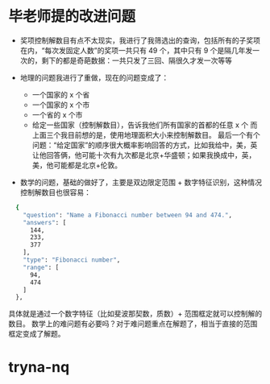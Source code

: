# 毕老师提的改进问题

+ 奖项控制解数目有点不太现实，我进行了我筛选出的查询，包括所有的子奖项在内，“每次发固定人数”的奖项一共只有 49 个，其中只有 9 个是隔几年发一次的，剩下的都是奇葩数据：一共只发了三回、隔很久才发一次等等
+ 地理的问题我进行了重做，现在的问题变成了：
  + 一个国家的 x 个省
  + 一个国家的 x 个市
  + 一个省的 x 个市
  + 给定一些国家（控制解数目），告诉我他们所有国家的首都的任意 x 个
    而上面三个我目前想的是，使用地理面积大小来控制解数目。
    最后一个有个问题：“给定国家”的顺序很大概率影响回答的方式，比如我给中，美，英让他回答俩，他可能十次有九次都是北京+华盛顿；如果我换成中，英，美，他可能都是北京+伦敦。

+ 数学的问题，基础的做好了，主要是双边限定范围 + 数字特征识别，这种情况控制解数目也很容易：

``` bash
  {
    "question": "Name a Fibonacci number between 94 and 474.",
    "answers": [
      144,
      233,
      377
    ],
    "type": "Fibonacci number",
    "range": [
      94,
      474
    ]
  },
```

具体就是通过一个数字特征（比如斐波那契数，质数）+ 范围框定就可以控制解的数目。
数学上的难问题有必要吗？对于难问题重点在解题了，相当于直接的范围框定变成了解题。
# tryna-nq

